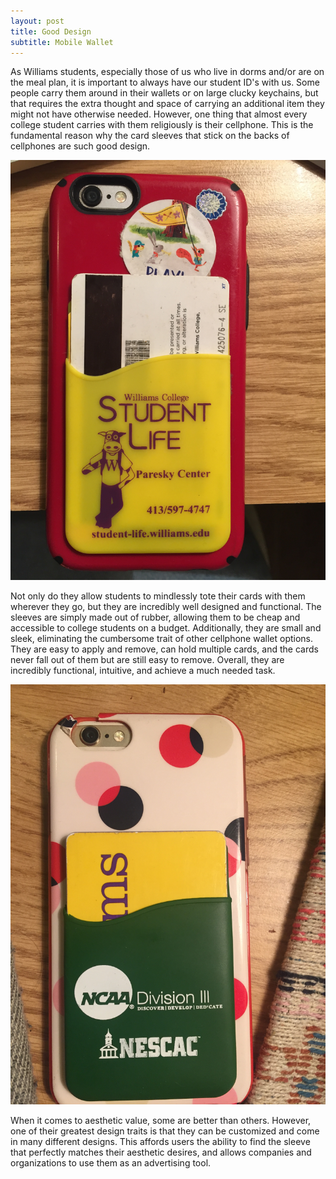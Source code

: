 ```yaml
---
layout: post
title: Good Design
subtitle: Mobile Wallet
---
```


As Williams students, especially those of us who live in dorms and/or are on the meal plan, it is important to always have our student ID's with us. Some people carry them around in their wallets or on large clucky keychains, but that requires the extra thought and space of carrying an additional item they might not have otherwise needed. However, one thing that almost every college student carries with them religiously is their cellphone. This is the fundamental reason why the card sleeves that stick on the backs of cellphones are such good design.

![Phone Sleeve](/img/phone_sleeve.jpg)

Not only do they allow students to mindlessly tote their cards with them wherever they go, but they are incredibly well designed and functional. The sleeves are simply made out of rubber, allowing them to be cheap and accessible to college students on a budget. Additionally, they are small and sleek, eliminating the cumbersome trait of other cellphone wallet options. They are easy to apply and remove, can hold multiple cards, and the cards never fall out of them but are still easy to remove. Overall, they are incredibly functional, intuitive, and achieve a much needed task.

![Different Phone Sleeve](/img/sleeve_2.jpg)

When it comes to aesthetic value, some are better than others. However, one of their greatest design traits is that they can be customized and come in many different designs. This affords users the ability to find the sleeve that perfectly matches their aesthetic desires, and allows companies and organizations to use them as an advertising tool.
